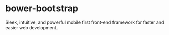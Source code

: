bower-bootstrap
===============

Sleek, intuitive, and powerful mobile first front-end framework for faster and easier web development.
